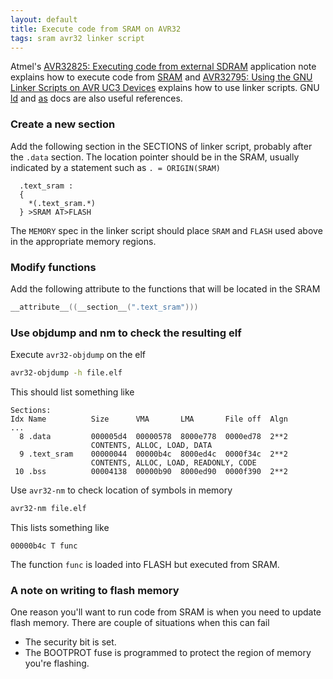 ```yaml
---
layout: default
title: Execute code from SRAM on AVR32
tags: sram avr32 linker script
---
```


Atmel's [AVR32825: Executing code from external SDRAM](http://www.microchip.com/wwwappnotes/appnotes.aspx?appnote=en591936) application note explains how to execute code from [SRAM](http://www.microchip.com/wwwappnotes/appnotes.aspx?appnote=en591182) and [AVR32795: Using the GNU Linker Scripts on AVR UC3 Devices](http://www.microchip.com/wwwappnotes/appnotes.aspx?appnote=en591310) explains how to use linker scripts. GNU [ld](http://sourceware.org/binutils/docs/ld/index.html) and [as](http://sourceware.org/binutils/docs/as/index.html) docs are also useful references.

### Create a new section

Add the following section in the SECTIONS of linker script, probably after the `.data` section. The location pointer should be in the SRAM, usually indicated by a statement such as `. = ORIGIN(SRAM)`

```text
  .text_sram :
  {
    *(.text_sram.*)
  } >SRAM AT>FLASH
```

The `MEMORY` spec in the linker script should place `SRAM` and `FLASH` used above in the appropriate memory regions.

### Modify functions

Add the following attribute to the functions that will be located in the SRAM

```c
__attribute__((__section__(".text_sram")))
```

### Use objdump and nm to check the resulting elf

Execute `avr32-objdump` on the elf

```cmd
avr32-objdump -h file.elf
```

This should list something like

```text
Sections:
Idx Name          Size      VMA       LMA       File off  Algn
...
  8 .data         000005d4  00000578  8000e778  0000ed78  2**2
                  CONTENTS, ALLOC, LOAD, DATA
  9 .text_sram    00000044  00000b4c  8000ed4c  0000f34c  2**2
                  CONTENTS, ALLOC, LOAD, READONLY, CODE
 10 .bss          00004138  00000b90  8000ed90  0000f390  2**2
```

Use `avr32-nm` to check location of symbols in memory

```cmd
avr32-nm file.elf
```

This lists something like

```text
00000b4c T func
```

The function `func` is loaded into FLASH but executed from SRAM.

### A note on writing to flash memory

One reason you'll want to run code from SRAM is when you need to update flash memory. There are couple of situations when this can fail

* The security bit is set.
* The BOOTPROT fuse is programmed to protect the region of memory you're flashing.
